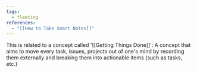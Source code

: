 ```yaml
---
tags:
  - fleeting
references:
  - "[[How to Take Smart Notes]]"
---
```

This is related to a concept called '[[Getting Things Done]]': A concept that aims to move every task, issues, projects out of one's mind by recording them externally and breaking them into actionable items (such as tasks, etc.)

